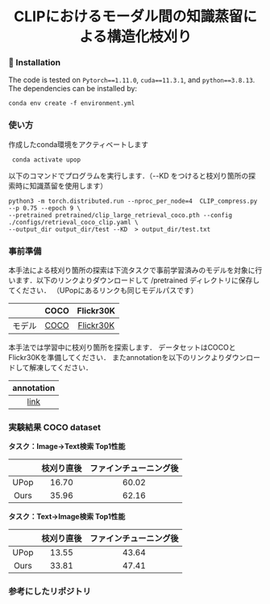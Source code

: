 <div align="center">
<h1>CLIPにおけるモーダル間の知識蒸留による構造化枝刈り</h1>
</div>


### 🏃 Installation
The code is tested on `Pytorch==1.11.0`, `cuda==11.3.1`, and `python==3.8.13`. The dependencies can be installed by:
```
conda env create -f environment.yml
```

### 使い方
作成したconda環境をアクティベートします
```
 conda activate upop
```
以下のコマンドでプログラムを実行します．（--KD をつけると枝刈り箇所の探索時に知識蒸留を使用します）
```
python3 -m torch.distributed.run --nproc_per_node=4  CLIP_compress.py --p 0.75 --epoch 9 \
--pretrained pretrained/clip_large_retrieval_coco.pth --config ./configs/retrieval_coco_clip.yaml \
--output_dir output_dir/test --KD  > output_dir/test.txt
```

### 事前準備
本手法による枝刈り箇所の探索は下流タスクで事前学習済みのモデルを対象に行います．以下のリンクよりダウンロードして /pretrained ディレクトリに保存してください．
（UPopにあるリンクも同じモデルパスです）

<div align="center">

|         |    COCO    |  Flickr30K  |
|:-------:|:----------:|:-----------:|
| モデル  | [COCO](https://drive.usercontent.google.com/download?id=10p1oPdiMUqo0MfPul5hCb_h9mCaNCh6q&export=download&authuser=0) | [Flickr30K](https://drive.usercontent.google.com/download?id=1-MZP6xQRnmLZr1_pqUK4TvOA8Ic7XCoI&export=download&authuser=0) |

</div>

本手法では学習中に枝刈り箇所を探索します．
データセットはCOCOとFlickr30Kを準備してください．
またannotationを以下のリンクよりダウンロードして解凍してください．


<div align="center">

| annotation    
|:----------:
| [link](https://drive.usercontent.google.com/download?id=19Vk07K3DbQYa68DipJ4dFNcF0_Br7cmD&export=download&authuser=0) |

</div>

### 実験結果 COCO dataset

**タスク：Image→Text検索 Top1性能**

|    | 枝刈り直後 | ファインチューニング後|
|:--:|:--------:|:------------------:|
|UPop|16.70|60.02|
|Ours|35.96|62.16|

**タスク：Text→Image検索 Top1性能**

|    | 枝刈り直後 | ファインチューニング後|
|:--:|:--------:|:------------------:|
|UPop|13.55|43.64|
|Ours|33.81|47.41|

### 参考にしたリポジトリ

